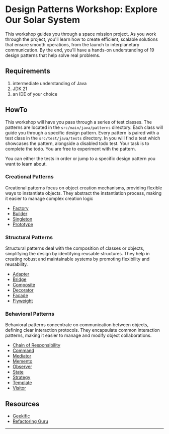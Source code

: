 # Design Patterns Workshop: Explore Our Solar System

This workshop guides you through a space mission project. As you work through the project, you'll learn how to create efficient, scalable
solutions that ensure smooth operations, from the launch to interplanetary communication. By the end, you'll have a hands-on understanding
of 19 design patterns that help solve real problems.

## Requirements

1. intermediate understanding of Java
2. JDK 21
3. an IDE of your choice

## HowTo

This workshop will have you pass through a series of test classes. The patterns are located in the `src/main/java/patterns` directory.
Each class will guide you through a specific design pattern. Every pattern is paired with a test class in the `src/test/java/tests`
directory. In you will find a test which showcases the pattern, alongside a disabled todo test. Your task is to complete the todo. You are
free to experiment with the pattern.

You can either the tests in order or jump to a specific design pattern you want to learn about.

### Creational Patterns

Creational patterns focus on object creation mechanisms, providing flexible ways to instantiate objects. They abstract the instantiation
process, making it easier to manage complex creation logic

- [Factory](src/test/java/tests/creational/FactoryTest.java)
- [Builder](src/test/java/tests/creational/BuilderTest.java)
- [Singleton](src/test/java/tests/creational/SingletonTest.java)
- [Prototype](src/test/java/tests/creational/PrototypeTest.java)

### Structural Patterns

Structural patterns deal with the composition of classes or objects, simplifying the design by identifying reusable structures. They help in
creating robust and maintainable systems by promoting flexibility and reusability.

- [Adapter](src/test/java/tests/structural/AdapterTest.java)
- [Bridge](src/test/java/tests/structural/BridgeTest.java)
- [Composite](src/test/java/tests/structural/CompositeTest.java)
- [Decorator](src/test/java/tests/structural/DecoratorTest.java)
- [Facade](src/test/java/tests/structural/FacadeTest.java)
- [Flyweight](src/test/java/tests/structural/FlyweightTest.java)

### Behavioral Patterns

Behavioral patterns concentrate on communication between objects, defining clear interaction protocols. They encapsulate common interaction
patterns, making it easier to manage and modify object collaborations.

- [Chain of Responsibility](src/test/java/tests/behavioural/ResponsibilityChainTest.java)
- [Command](src/test/java/tests/behavioural/CommandTest.java)
- [Mediator](src/test/java/tests/behavioural/MediatorTest.java)
- [Memento](src/test/java/tests/behavioural/MementoTest.java)
- [Observer](src/test/java/tests/behavioural/ObserverTest.java)
- [State](src/test/java/tests/behavioural/StateTest.java)
- [Strategy](src/test/java/tests/behavioural/StrategyTest.java)
- [Template](src/test/java/tests/behavioural/TemplateTest.java)
- [Visitor](src/test/java/tests/behavioural/VisitorTest.java)

## Resources

- [Geekific](https://youtube.com/playlist?list=PLlsmxlJgn1HJpa28yHzkBmUY-Ty71ZUGc&si=0PgkVld96VvYrPUS)
- [Refactoring Guru](https://youtube.com/playlist?list=PLlsmxlJgn1HJpa28yHzkBmUY-Ty71ZUGc&si=0PgkVld96VvYrPUS)
---